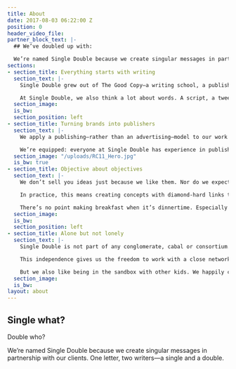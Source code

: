 ```yaml
---
title: About
date: 2017-08-03 06:22:00 Z
position: 0
header_video_file: 
partner_block_text: |-
  ## We’ve doubled up with:

  We’re named Single Double because we create singular messages in partnership with our clients. One letter, two writers—a single and a double.
sections:
- section_title: Everything starts with writing
  section_text: |-
    Single Double grew out of The Good Copy—a writing school, a publisher and a shop founded on a love for words and language. A love that manifests as grammar classes, writing workshops and Collingwood’s longest-running crossword club.

    At Single Double, we also think a lot about words. A script, a tweet, a caption or an ad. Ideas might not end up using words, but they always begin with them.
  section_image: 
  is_bw: 
  section_position: left
- section_title: Turning brands into publishers
  section_text: |-
    We apply a publishing—rather than an advertising—model to our work for brands. Ad blockers exist. Entertaining-things-that-people-like blockers don’t. So we make entertaining things that people like.

    We’re equipped: everyone at Single Double has experience in publishing, writing or editing. We create for audiences, not demographics. We think using cultural vocabulary, not marketing jargon.
  section_image: "/uploads/RC11_Hero.jpg"
  is_bw: true
- section_title: Objective about objectives
  section_text: |-
    We don’t sell you ideas just because we like them. Nor do we expect audiences to just turn up. We convert attention into action, and that means pursuing your objectives from the first brainstorm to the final report.

    In practice, this means creating concepts with diamond-hard links to the ideas they’re trying to express. It also means choosing the right medium for those ideas, creating specifically for that medium and developing strategies for effective distribution.

    There’s no point making breakfast when it’s dinnertime. Especially if you’re not calling anyone to the table.
  section_image: 
  is_bw: 
  section_position: left
- section_title: Alone but not lonely
  section_text: |-
    Single Double is not part of any conglomerate, cabal or consortium. The only thing we’re selling is the thing we make: content produced by an independent content agency.

    This independence gives us the freedom to work with a close network of partners for design, production and media distribution—whoever best helps us make our ideas real.

    But we also like being in the sandbox with other kids. We happily collaborate to create campaign, production and distribution efficiencies. In short, we play nice.
  section_image: 
  is_bw: 
layout: about
---
```


## Single what? 
Double who?

We’re named Single Double because we create singular messages in partnership with our clients. One letter, two writers—a single and a double.
